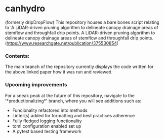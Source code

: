 # canhydro 
(formerly dripDropFlow)
This repository houses a bare bones script relating to 'A LiDAR-driven pruning algorithm to delineate canopy drainage areas of stemflow and throughfall drip points.
A LiDAR-driven pruning algorithm to delineate canopy drainage areas of stemflow and throughfall drip points.
(https://www.researchgate.net/publication/375530854)

<h3>Contents:</h3>
The main branch of the repository currently displays the code written for the above linked paper how it was run and reviewed.

<h3>Upcoming improvements</h3>
For a sneak peak at the future of this repository, navigate to the '*productionalizing*' branch, where you will see additions such as:

  + Funcionality refactored into methods
  + Linter(s) added for formatting and best practices adherence 
  + Fully fledged logging functionality
  + toml configuration enabled set up
  + A pytest based testing framework
